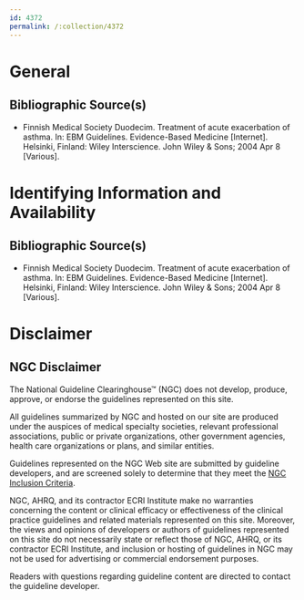```yaml
---
id: 4372
permalink: /:collection/4372
---
```


# General

## Bibliographic Source(s)

- Finnish Medical Society Duodecim. Treatment of acute exacerbation of asthma. In: EBM Guidelines. Evidence-Based Medicine [Internet]. Helsinki, Finland: Wiley Interscience. John Wiley & Sons; 2004 Apr 8 [Various].

# Identifying Information and Availability

## Bibliographic Source(s)

- Finnish Medical Society Duodecim. Treatment of acute exacerbation of asthma. In: EBM Guidelines. Evidence-Based Medicine [Internet]. Helsinki, Finland: Wiley Interscience. John Wiley & Sons; 2004 Apr 8 [Various].

# Disclaimer

## NGC Disclaimer

The National Guideline Clearinghouse™ (NGC) does not develop, produce, approve, or endorse the guidelines represented on this site.

All guidelines summarized by NGC and hosted on our site are produced under the auspices of medical specialty societies, relevant professional associations, public or private organizations, other government agencies, health care organizations or plans, and similar entities.

Guidelines represented on the NGC Web site are submitted by guideline developers, and are screened solely to determine that they meet the [NGC Inclusion Criteria](/help-and-about/summaries/inclusion-criteria).

NGC, AHRQ, and its contractor ECRI Institute make no warranties concerning the content or clinical efficacy or effectiveness of the clinical practice guidelines and related materials represented on this site. Moreover, the views and opinions of developers or authors of guidelines represented on this site do not necessarily state or reflect those of NGC, AHRQ, or its contractor ECRI Institute, and inclusion or hosting of guidelines in NGC may not be used for advertising or commercial endorsement purposes.

Readers with questions regarding guideline content are directed to contact the guideline developer.

